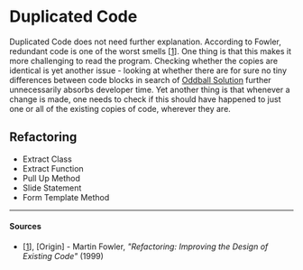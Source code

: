 # Duplicated Code

Duplicated Code does not need further explanation. According to Fowler,
redundant code is one of the worst smells [[1](#sources)]. One thing is that
this makes it more challenging to read the program. Checking whether the copies
are identical is yet another issue - looking at whether there are for sure no
tiny differences between code blocks in search of
[Oddball Solution](Oddball%20Solution.md) further unnecessarily absorbs
developer time. Yet another thing is that whenever a change is made, one needs
to check if this should have happened to just one or all of the existing copies
of code, wherever they are.

## Refactoring

- Extract Class
- Extract Function
- Pull Up Method
- Slide Statement
- Form Template Method

---

#### Sources

- [[1](#sources)], [Origin] - Martin Fowler, _"Refactoring: Improving the Design of Existing Code"_ (1999)
